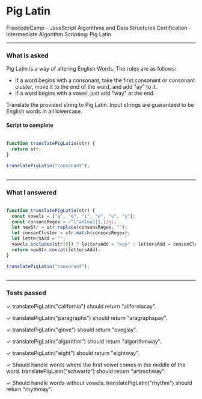 # Pig Latin
FreecodeCamp - JavaScript Algorithms and Data Structures Certification - Intermediate Algorithm Scripting: Pig Latin


---


### What is asked

Pig Latin is a way of altering English Words. The rules are as follows:

- If a word begins with a consonant, take the first consonant or consonant cluster, move it to the end of the word, and add "ay" to it.
- If a word begins with a vowel, just add "way" at the end.

Translate the provided string to Pig Latin. Input strings are guaranteed to be English words in all lowercase.


#### Script to complete

```javascript  
  
function translatePigLatin(str) {
  return str;
}

translatePigLatin("consonant");
  

```

---


### What I answered

```javascript  
  
function translatePigLatin(str) {
  const vowels = ["a", "e", "i", "o", "u", "y"];
  const consonsRegex = /^[^aeiou]{1,}/gi;
  let newStr = str.replace(consonsRegex, "");
  let consonCluster = str.match(consonsRegex);
  let lettersAdd = "";
  vowels.includes(str[0]) ? lettersAdd = "way" : lettersAdd = consonCluster + "ay";
  return newStr.concat(lettersAdd);
}

translatePigLatin("consonant");
  

```

---


### Tests passed

✓ translatePigLatin("california") should return "aliforniacay".

✓ translatePigLatin("paragraphs") should return "aragraphspay".

✓ translatePigLatin("glove") should return "oveglay".

✓ translatePigLatin("algorithm") should return "algorithmway".

✓ translatePigLatin("eight") should return "eightway".

✓ Should handle words where the first vowel comes in the middle of the word. translatePigLatin("schwartz") should return "artzschway".

✓ Should handle words without vowels. translatePigLatin("rhythm") should return "rhythmay".